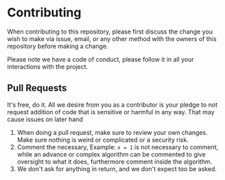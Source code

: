 # Contributing

When contributing to this repository, please first discuss the change you wish to make via issue,
email, or any other method with the owners of this repository before making a change. 

Please note we have a code of conduct, please follow it in all your interactions with the project.

## Pull Requests

It's free, do it. All we desire from you as a contributor is your pledge to not request addition of code that is sensitive or harmful in any way. 
That may cause issues on later hand

1. When doing a pull request, make sure to review your own changes. Make sure nothing is weird or complicated or a security risk.
2. Comment the necessary, Example: `x = 1` is not necessary to comment, while an advance or complex algorithm can be commented to give oversight to what it does, furthermore comment inside the algorithm.
3. We don't ask for anything in return, and we don't expect too be asked.

